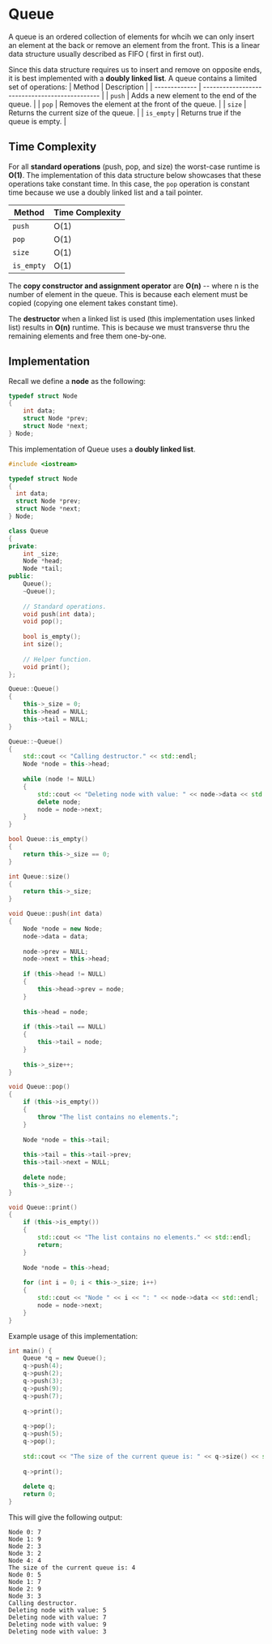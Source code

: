 # Queue

A queue is an ordered collection of elements for whcih we can only insert an element at the back or remove an element from the front. This is a linear data structure usually described as FIFO ( first in first out).

Since this data structure requires us to insert and remove on opposite ends, it is best implemented with a **doubly linked list**. A queue contains a limited set of operations:
| Method        | Description                                    |
| ------------- | ---------------------------------------------- |
| `push`        | Adds a new element to the end of the queue.    |
| `pop`         | Removes the element at the front of the queue. |
| `size`        | Returns the current size of the queue.         |
| `is_empty`    | Returns true if the queue is empty.            |

## Time Complexity

For all **standard operations** (push, pop, and size) the worst-case runtime is **O(1)**. The implementation of this data structure below showcases that these operations take constant time. In this case, the `pop` operation is constant time because we use a doubly linked list and a tail pointer.

| Method        | Time Complexity |
| ------------- | --------------- |
| `push`        | O(1)            |
| `pop`         | O(1)            |
| `size`        | O(1)            |
| `is_empty`    | O(1)            |

The **copy constructor and assignment operator** are **O(n)** -- where n is the number of element in the queue. This is because each element must be copied (copying one element takes constant time). 

The **destructor** when a linked list is used (this implementation uses linked list) results in **O(n)** runtime. This is because we must transverse thru the remaining elements and free them one-by-one.

## Implementation

Recall we define a **node** as the following:

```cpp
typedef struct Node
{
    int data;
    struct Node *prev;
    struct Node *next;
} Node;
```

This implementation of Queue uses a **doubly linked list**.

```cpp
#include <iostream>

typedef struct Node
{
  int data;
  struct Node *prev;
  struct Node *next;
} Node;

class Queue
{
private:
    int _size;
    Node *head;
    Node *tail;
public:
    Queue();
    ~Queue();
    
    // Standard operations.
    void push(int data);
    void pop();
    
    bool is_empty();
    int size();
    
    // Helper function.
    void print();
};

Queue::Queue()
{
    this->_size = 0;
    this->head = NULL;
    this->tail = NULL;
}

Queue::~Queue()
{
    std::cout << "Calling destructor." << std::endl;
    Node *node = this->head;
    
    while (node != NULL)
    {
        std::cout << "Deleting node with value: " << node->data << std::endl;
        delete node;
        node = node->next;
    }
}

bool Queue::is_empty()
{
    return this->_size == 0;
}

int Queue::size()
{
    return this->_size;
}

void Queue::push(int data)
{
    Node *node = new Node;
    node->data = data;
    
    node->prev = NULL;
    node->next = this->head;
    
    if (this->head != NULL)
    {
        this->head->prev = node;
    }
    
    this->head = node;
    
    if (this->tail == NULL)
    {
        this->tail = node;
    }
    
    this->_size++;
}

void Queue::pop()
{
    if (this->is_empty())
    {
        throw "The list contains no elements.";
    }
    
    Node *node = this->tail;
    
    this->tail = this->tail->prev;
    this->tail->next = NULL;
    
    delete node;
    this->_size--;
}

void Queue::print()
{
    if (this->is_empty())
    {
        std::cout << "The list contains no elements." << std::endl;
        return;
    }
    
    Node *node = this->head;
    
    for (int i = 0; i < this->_size; i++)
    {
        std::cout << "Node " << i << ": " << node->data << std::endl;
        node = node->next;
    }
}
```

Example usage of this implementation:

```cpp
int main() {
    Queue *q = new Queue();
    q->push(4);
    q->push(2);
    q->push(3);
    q->push(9);
    q->push(7);
    
    q->print();
    
    q->pop();
    q->push(5);
    q->pop();
    
    std::cout << "The size of the current queue is: " << q->size() << std::endl;
    
    q->print();
    
    delete q;
    return 0;
}
```

This will give the following output:
```
Node 0: 7
Node 1: 9
Node 2: 3
Node 3: 2
Node 4: 4
The size of the current queue is: 4
Node 0: 5
Node 1: 7
Node 2: 9
Node 3: 3
Calling destructor.
Deleting node with value: 5
Deleting node with value: 7
Deleting node with value: 9
Deleting node with value: 3
```